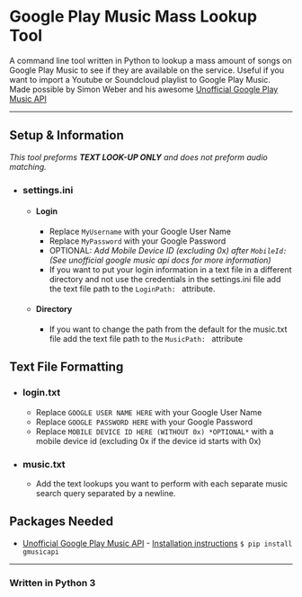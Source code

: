 # Google Play Music Mass Lookup Tool
A command line tool written in Python to lookup a mass amount of songs on Google Play Music to see if they are available on the service. Useful if you want to import a Youtube or Soundcloud playlist to Google Play Music. Made possible by Simon Weber and his awesome [Unofficial Google Play Music API](https://github.com/simon-weber/gmusicapi)
___
## Setup & Information
*This tool preforms **TEXT LOOK-UP ONLY** and does not preform audio matching.*
* ### settings.ini
   * #### Login
      * Replace ```MyUsername``` with your Google User Name
      * Replace ```MyPassword``` with your Google Password
      * OPTIONAL: *Add Mobile Device ID (excluding 0x) after ```MobileId:``` (See unofficial google music api docs for more information)*
      * If you want to put your login information in a text file in a different directory and not use the credentials in the settings.ini file add the text file path to the ```LoginPath: ``` attribute.
   * #### Directory
      * If you want to change the path from the default for the music.txt file add the text file path to the ```MusicPath: ``` attribute

## Text File Formatting
* ### login.txt
    * Replace ```GOOGLE USER NAME HERE``` with your Google User Name
    * Replace ```GOOGLE PASSWORD HERE``` with your Google Password
    * Replace ```MOBILE DEVICE ID HERE (WITHOUT 0x) *OPTIONAL*``` with a mobile device id (excluding 0x if the device id starts with 0x)

     
    
* ### music.txt
    * Add the text lookups you want to perform with each separate music search query separated by a newline.
## Packages Needed
* [Unofficial Google Play Music API](https://github.com/simon-weber/gmusicapi) - [Installation instructions](http://unofficial-google-music-api.readthedocs.io/en/latest/usage.html#usage)
 ```$ pip install gmusicapi```
___
### Written in Python 3
